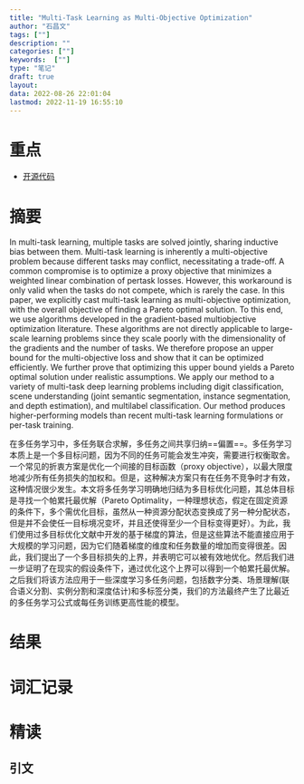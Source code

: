 ```yaml
---
title: "Multi-Task Learning as Multi-Objective Optimization"
author: "石昌文"
tags: [""]
description: ""
categories: [""]
keywords:  [""]
type: "笔记"
draft: true
layout: 
data: 2022-08-26 22:01:04
lastmod: 2022-11-19 16:55:10
---
```


# 重点

- [开源代码](https://github.com/IntelVCL/MultiObjectiveOptimization)

# 摘要 

In multi-task learning, multiple tasks are solved jointly, sharing inductive bias between them. Multi-task learning is inherently a multi-objective problem because different tasks may conflict, necessitating a trade-off. A common compromise is to optimize a proxy objective that minimizes a weighted linear combination of pertask losses. However, this workaround is only valid when the tasks do not compete, which is rarely the case. In this paper, we explicitly cast multi-task learning as multi-objective optimization, with the overall objective of finding a Pareto optimal solution. To this end, we use algorithms developed in the gradient-based multiobjective optimization literature. These algorithms are not directly applicable to large-scale learning problems since they scale poorly with the dimensionality of the gradients and the number of tasks. We therefore propose an upper bound for the multi-objective loss and show that it can be optimized efficiently. We further prove that optimizing this upper bound yields a Pareto optimal solution under realistic assumptions. We apply our method to a variety of multi-task deep learning problems including digit classification, scene understanding (joint semantic segmentation, instance segmentation, and depth estimation), and multilabel classification. Our method produces higher-performing models than recent multi-task learning formulations or per-task training.

在多任务学习中，多任务联合求解，多任务之间共享归纳==偏置==。多任务学习本质上是一个多目标问题，因为不同的任务可能会发生冲突，需要进行权衡取舍。一个常见的折衷方案是优化一个间接的目标函数（proxy objective），以最大限度地减少所有任务损失的加权和。但是，这种解决方案只有在任务不竞争时才有效，这种情况很少发生。本文将多任务学习明确地归结为多目标优化问题，其总体目标是寻找一个帕累托最优解（Pareto Optimality，一种理想状态，假定在固定资源的条件下，多个需优化目标，虽然从一种资源分配状态变换成了另一种分配状态，但是并不会使任一目标境况变坏，并且还使得至少一个目标变得更好）。为此，我们使用过多目标优化文献中开发的基于梯度的算法，但是这些算法不能直接应用于大规模的学习问题，因为它们随着梯度的维度和任务数量的增加而变得很差。因此，我们提出了一个多目标损失的上界，并表明它可以被有效地优化。然后我们进一步证明了在现实的假设条件下，通过优化这个上界可以得到一个帕累托最优解。之后我们将该方法应用于一些深度学习多任务问题，包括数字分类、场景理解(联合语义分割、实例分割和深度估计)和多标签分类，我们的方法最终产生了比最近的多任务学习公式或每任务训练更高性能的模型。

# 结果

# 词汇记录

# 精读

## 引文
